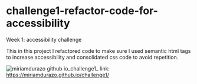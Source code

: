 # challenge1-refactor-code-for-accessibility
Week 1: accessibility challenge 

This in this project I refactored code to make sure I used semantic html tags to increase accessibility and consolidated css code to avoid repetition.

![miriamdurazo github io_challenge1_](https://user-images.githubusercontent.com/119426793/210091035-e29b4e56-3856-4faf-b112-41444f59c374.png)
link: https://miriamdurazo.github.io/challenge1/
